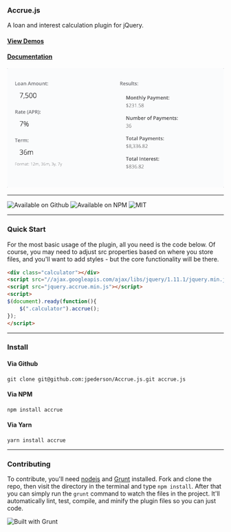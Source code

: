 ### Accrue.js

A loan and interest calculation plugin for jQuery.

#### [View Demos](http://accruejs.com)
#### [Documentation](https://github.com/jpederson/Accrue.js/wiki)

![preview](example.gif)

*****

![Available on Github](https://img.shields.io/github/release/jpederson/Accrue.js.svg) ![Available on NPM](https://img.shields.io/npm/v/accrue.svg) ![MIT](https://img.shields.io/github/license/jpederson/Accrue.js.svg)

*****

### Quick Start

For the most basic usage of the plugin, all you need is the code below. Of course, you may need to adjust src properties based on where you store files, and you'll want to add styles - but the core functionality will be there.

```html
<div class="calculator"></div>
<script src="//ajax.googleapis.com/ajax/libs/jquery/1.11.1/jquery.min.js"></script>
<script src="jquery.accrue.min.js"></script>
<script>
$(document).ready(function(){
	$(".calculator").accrue();
});
</script>
```

*****

### Install

#### Via Github

```
git clone git@github.com:jpederson/Accrue.js.git accrue.js
```

#### Via NPM

```
npm install accrue
```

#### Via Yarn

```
yarn install accrue
```

*****

### Contributing

To contribute, you'll need [nodejs](http://nodejs.org/) and [Grunt](http://gruntjs.com/) installed. Fork and clone the repo, then visit the directory in the terminal and type `npm install`. After that you can simply run the `grunt` command to watch the files in the project. It'll automatically lint, test, compile, and minify the plugin files so you can just code.

![Built with Grunt](https://img.shields.io/badge/built%20with-grunt-orange.svg)

